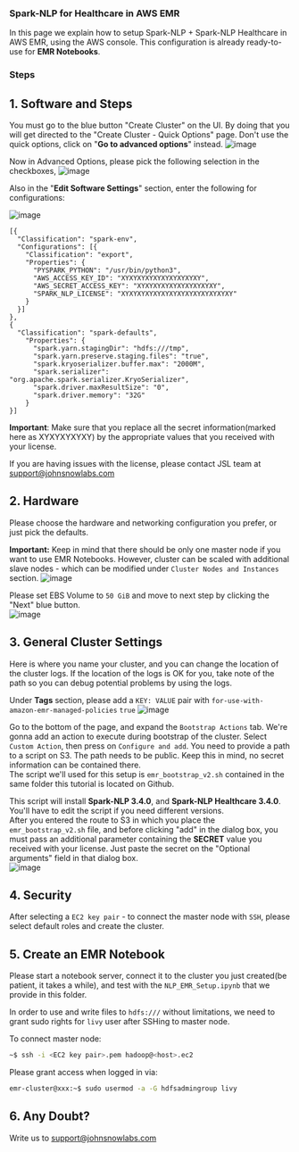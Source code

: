 ### Spark-NLP for Healthcare in AWS EMR

In this page we explain how to setup Spark-NLP + Spark-NLP Healthcare in AWS EMR, using the AWS console. This configuration is already ready-to-use for **EMR Notebooks**.

### Steps
## 1. Software and Steps

You must go to the blue button "Create Cluster" on the UI. By doing that you will get directed to the "Create Cluster - Quick Options" page. Don't use the quick options, click on "**Go to advanced options**" instead. ![image](https://user-images.githubusercontent.com/25952802/156375266-a91577f6-c9db-4592-98c2-8fa05036dca7.png)

Now in Advanced Options, please pick the following selection in the checkboxes,
![image](https://user-images.githubusercontent.com/25952802/156355170-56d1ba27-4751-49d3-b929-197ab167e1d4.png)

Also in the "**Edit Software Settings**" section, enter the following for configurations:

![image](https://user-images.githubusercontent.com/25952802/156357280-510009c6-2f12-44c5-9fe0-bd38e4d86838.png)

```
[{
  "Classification": "spark-env",
  "Configurations": [{
    "Classification": "export",
    "Properties": {
      "PYSPARK_PYTHON": "/usr/bin/python3",
      "AWS_ACCESS_KEY_ID": "XYXYXYXYXYXYXYXYXYXY",
      "AWS_SECRET_ACCESS_KEY": "XYXYXYXYXYXYXYXYXYXY", 
      "SPARK_NLP_LICENSE": "XYXYXYXYXYXYXYXYXYXYXYXYXYXY"
    }
  }]
},
{
  "Classification": "spark-defaults",
    "Properties": {
      "spark.yarn.stagingDir": "hdfs:///tmp",
      "spark.yarn.preserve.staging.files": "true",
      "spark.kryoserializer.buffer.max": "2000M",
      "spark.serializer": "org.apache.spark.serializer.KryoSerializer",
      "spark.driver.maxResultSize": "0",
      "spark.driver.memory": "32G"
    }
}]
```
**__Important__**:
Make sure that you replace all the secret information(marked here as XYXYXYXYXY) by the appropriate values that you received with your license.<br/> 

If you are having issues with the license, please contact JSL team at support@johnsnowlabs.com

## 2. Hardware
Please choose the hardware and networking configuration you prefer, or just pick the defaults.

**Important:** Keep in mind that there should be only one master node if you want to use EMR Notebooks. However, cluster can be scaled with additional slave nodes - which can be modified under `Cluster Nodes and Instances` section.
![image](https://user-images.githubusercontent.com/25952802/156366353-c2326f2f-d903-40f5-87be-92273112e262.png)


Please set EBS Volume to `50 GiB` and move to next step by clicking the "Next" blue button.<br/>
![image](https://user-images.githubusercontent.com/25952802/156357686-820d2c6d-f2c5-47ba-9140-7a60ba11cf6a.png)

## 3. General Cluster Settings
Here is where you name your cluster, and you can change the location of the cluster logs. If the location of the logs is OK for you, take note of the path so you can debug potential problems by using the logs.<br/>

Under **Tags** section, please add a `KEY: VALUE` pair with `for-use-with-amazon-emr-managed-policies` `true`
![image](https://user-images.githubusercontent.com/25952802/156359265-0e4ed417-9c5d-4301-adc6-4736c6cda225.png)

Go to the bottom of the page, and expand the `Bootstrap Actions` tab. We're gonna add an action to execute during bootstrap of the cluster. Select `Custom Action`, then press on `Configure and add`. You need to provide a path to a script on S3. The path needs to be public. Keep this in mind, no secret information can be contained there.<br/>
The script we'll used for this setup is `emr_bootstrap_v2.sh` contained in the same folder this tutorial is located on Github.<br/>

This script will install **Spark-NLP 3.4.0**, and **Spark-NLP Healthcare 3.4.0**. You'll have to edit the script if you need different versions.<br/>
After you entered the route to S3 in which you place the `emr_bootstrap_v2.sh` file, and before clicking "add" in the dialog box, you must pass an additional parameter containing the **SECRET** value you received with your license. Just paste the secret on the "Optional arguments" field in that dialog box.<br/>
![image](https://user-images.githubusercontent.com/25952802/156359956-7bd8ae16-05f3-497d-8a1e-8e869b684503.png)

## 4. Security
After selecting a `EC2 key pair` - to connect the master node with `SSH`, please select default roles and create the cluster.

## 5. Create an EMR Notebook
Please start a notebook server, connect it to the cluster you just created(be patient, it takes a while), and test with the `NLP_EMR_Setup.ipynb` that we provide in this folder.<br/>

In order to use and write files to `hdfs:///` without limitations, we need to grant sudo rights for `livy` user after SSHing to master node.

To connect master node:
```bash
~$ ssh -i <EC2 key pair>.pem hadoop@<host>.ec2
```
Please grant access when logged in via:
```bash
emr-cluster@xxx:~$ sudo usermod -a -G hdfsadmingroup livy
```
## 6. Any Doubt?
Write us to support@johnsnowlabs.com

